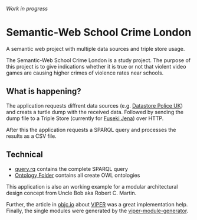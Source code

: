 *Work in progress*

# Semantic-Web School Crime London
A semantic web project with multiple data sources and triple store usage.

The Semantic-Web School Crime London is a study project. The purpose of this project is to give indications whether it is true or not that violent video games are causing higher crimes of violence rates near schools.

## What is happening?

The application requests diffrent data sources (e.g. [Datastore Police UK](http://data.police.uk)) and creats a turtle dump with the received data. Followed by sending the dump file to a Triple Store (currently for [Fuseki Jena](http://jena.apache.org)) over HTTP.

After this the application requests a SPARQL query and processes the results as a CSV file.

## Technical 

* [query.rq](Query/query.rq) contains the complete SPARQL query
* [Ontology Folder](Ontology/) contains all create OWL ontologies 

This application is also an working example for a modular architectural design concept from Uncle Bob aka Robert C. Martin.

Further, the article in [objc.io](http://www.objc.io) about [VIPER](http://www.objc.io/issues/13-architecture/viper/) was a great implementation help.
Finally, the single modules were generated by the [viper-module-generator](https://github.com/teambox/viper-module-generator).
